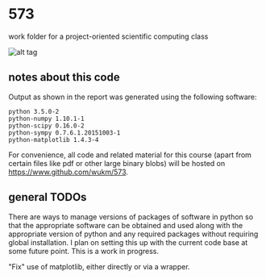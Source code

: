 # 573
work folder for a  project-oriented scientific computing class

![alt tag](https://raw.github.com/wukm/573/master/hw3/report/doggy_splines.png)

notes about this code
---------------------

Output as shown in the report was generated using the following software:

    python 3.5.0-2
    python-numpy 1.10.1-1
    python-scipy 0.16.0-2
    python-sympy 0.7.6.1.20151003-1
    python-matplotlib 1.4.3-4

For convenience, all code and related material for this course (apart
from certain files like pdf or other large binary blobs) will be hosted on
https://www.github.com/wukm/573. 

general TODOs
-------------

There are ways to manage versions of packages of software in python so that the
appropriate software can be obtained and used along with the appropriate
version of python and any required packages without requiring global
installation. I plan on setting this up with the current code base at some
future point. This is a work in progress. 

"Fix" use of matplotlib, either directly or via a wrapper.


